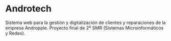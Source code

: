 # Androtech
Sistema web para la gestión y digitalización de clientes y reparaciones de la empresa Andropple. Proyecto final de 2º SMR (Sistemas Microinformáticos y Redes).
